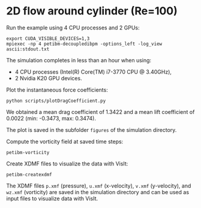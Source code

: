 # 2D flow around cylinder (Re=100)

Run the example using 4 CPU processes and 2 GPUs:

```
export CUDA_VISIBLE_DEVICES=1,3
mpiexec -np 4 petibm-decoupledibpm -options_left -log_view ascii:stdout.txt
```

The simulation completes in less than an hour when using:
- 4 CPU processes (Intel(R) Core(TM) i7-3770 CPU @ 3.40GHz),
- 2 Nvidia K20 GPU devices.

Plot the instantaneous force coefficients:

```
python scripts/plotDragCoefficient.py
```

We obtained a mean drag coefficient of 1.3422 and a mean lift coefficient of
0.0022 (min: -0.3473, max: 0.3474).

The plot is saved in the subfolder `figures` of the simulation directory.

Compute the vorticity field at saved time steps:

```
petibm-vorticity
```

Create XDMF files to visualize the data with VisIt:

```
petibm-createxdmf
```

The XDMF files `p.xmf` (pressure), `u.xmf` (x-velocity), `v.xmf` (y-velocity),
and `wz.xmf` (vorticity) are saved in the simulation directory and can be used
as input files to visualize data with VisIt.
